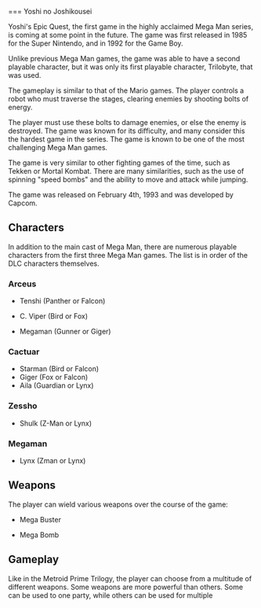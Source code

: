 
===
Yoshi no Joshikousei

Yoshi's Epic Quest, the first game in the highly acclaimed Mega Man series, is coming at some point in the future. The game was first released in 1985 for the Super Nintendo, and in 1992 for the Game Boy.

Unlike previous Mega Man games, the game was able to have a second playable character, but it was only its first playable character, Trilobyte, that was used.

The gameplay is similar to that of the Mario games. The player controls a robot who must traverse the stages, clearing enemies by shooting bolts of energy.

The player must use these bolts to damage enemies, or else the enemy is destroyed. The game was known for its difficulty, and many consider this the hardest game in the series. The game is known to be one of the most challenging Mega Man games.

The game is very similar to other fighting games of the time, such as Tekken or Mortal Kombat. There are many similarities, such as the use of spinning "speed bombs" and the ability to move and attack while jumping.

The game was released on February 4th, 1993 and was developed by Capcom.

## Characters

In addition to the main cast of Mega Man, there are numerous playable characters from the first three Mega Man games. The list is in order of the DLC characters themselves.

### Arceus

*   Tenshi (Panther or Falcon)

*    C. Viper (Bird or Fox)
*   Megaman (Gunner or Giger)

### Cactuar

*    Starman (Bird or Falcon)
*    Giger (Fox or Falcon)
*   Aila (Guardian or Lynx)

### Zessho

*    Shulk (Z-Man or Lynx)

### Megaman

*    Lynx (Zman or Lynx)

## Weapons

The player can wield various weapons over the course of the game:

*   Mega Buster

*    Mega Bomb

## Gameplay

Like in the Metroid Prime Trilogy, the player can choose from a multitude of different weapons. Some weapons are more powerful than others. Some can be used to one party, while others can be used for multiple
